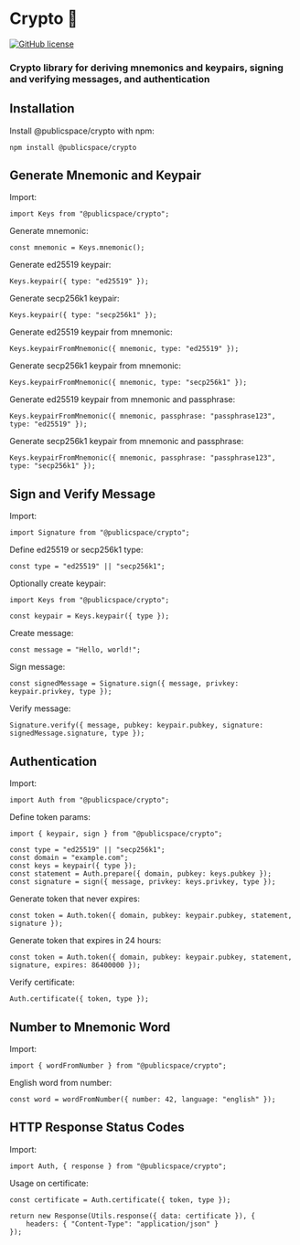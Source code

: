 # Crypto 🔐

[![GitHub license](https://img.shields.io/badge/license-MIT-blue.svg)](https://github.com/apublicspace/crypto/blob/master/LICENSE.md)

### Crypto library for deriving mnemonics and keypairs, signing and verifying messages, and authentication

## Installation

Install @publicspace/crypto with npm:

```
npm install @publicspace/crypto
```

## Generate Mnemonic and Keypair

Import:

```
import Keys from "@publicspace/crypto";
```

Generate mnemonic:

```
const mnemonic = Keys.mnemonic();
```

Generate ed25519 keypair:

```
Keys.keypair({ type: "ed25519" });
```

Generate secp256k1 keypair:

```
Keys.keypair({ type: "secp256k1" });
```

Generate ed25519 keypair from mnemonic:

```
Keys.keypairFromMnemonic({ mnemonic, type: "ed25519" });
```

Generate secp256k1 keypair from mnemonic:

```
Keys.keypairFromMnemonic({ mnemonic, type: "secp256k1" });
```

Generate ed25519 keypair from mnemonic and passphrase:

```
Keys.keypairFromMnemonic({ mnemonic, passphrase: "passphrase123", type: "ed25519" });
```

Generate secp256k1 keypair from mnemonic and passphrase:

```
Keys.keypairFromMnemonic({ mnemonic, passphrase: "passphrase123", type: "secp256k1" });
```

## Sign and Verify Message

Import:

```
import Signature from "@publicspace/crypto";
```

Define ed25519 or secp256k1 type:

```
const type = "ed25519" || "secp256k1";
```

Optionally create keypair:

```
import Keys from "@publicspace/crypto";

const keypair = Keys.keypair({ type });
```

Create message:

```
const message = "Hello, world!";
```

Sign message:

```
const signedMessage = Signature.sign({ message, privkey: keypair.privkey, type });
```

Verify message:

```
Signature.verify({ message, pubkey: keypair.pubkey, signature: signedMessage.signature, type });
```

## Authentication

Import:

```
import Auth from "@publicspace/crypto";
```

Define token params:

```
import { keypair, sign } from "@publicspace/crypto";

const type = "ed25519" || "secp256k1";
const domain = "example.com";
const keys = keypair({ type });
const statement = Auth.prepare({ domain, pubkey: keys.pubkey });
const signature = sign({ message, privkey: keys.privkey, type });
```

Generate token that never expires:

```
const token = Auth.token({ domain, pubkey: keypair.pubkey, statement, signature });
```

Generate token that expires in 24 hours:

```
const token = Auth.token({ domain, pubkey: keypair.pubkey, statement, signature, expires: 86400000 });
```

Verify certificate:

```
Auth.certificate({ token, type });
```

## Number to Mnemonic Word

Import:

```
import { wordFromNumber } from "@publicspace/crypto";
```

English word from number:

```
const word = wordFromNumber({ number: 42, language: "english" });
```

## HTTP Response Status Codes

Import:

```
import Auth, { response } from "@publicspace/crypto";
```

Usage on certificate:

```
const certificate = Auth.certificate({ token, type });

return new Response(Utils.response({ data: certificate }), {
	headers: { "Content-Type": "application/json" }
});
```
